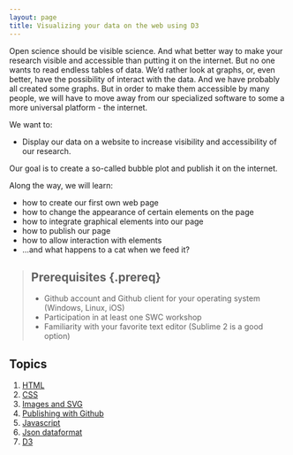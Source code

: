 ```yaml
---
layout: page
title: Visualizing your data on the web using D3
---
```


Open science should be visible science. And what better
way to make your research visible and accessible than putting it on the 
internet. But no one wants to read endless tables of data. We’d rather
look at graphs, or, even better, have the possibility of interact with the data.
And we have probably all created some graphs. But in order to make them 
accessible by many people, we will have to move away from our specialized
software to some a more universal platform - the internet. 

We want to:

* Display our data on a website to increase visibility and accessibility of our research.

Our goal is to create a so-called bubble plot and publish it on the internet.

Along the way, we will learn:

* how to create our first own web page
* how to change the appearance of certain elements on the page
* how to integrate graphical elements into our page
* how to publish our page 
* how to allow interaction with elements
* ...and what happens to a cat when we feed it?


> ## Prerequisites {.prereq}
>
> * Github account and Github client for your operating system (Windows, Linux, iOS)
> * Participation in at least one SWC workshop
> * Familiarity with your favorite text editor (Sublime 2 is a good option)


## Topics

1.  [HTML](01-html.html)
2.  [CSS](02-css.html)
3.  [Images and SVG](03-images-and-svg.html) 
4. 	[Publishing with Github](04-publishing-with-github.html)
5. 	[Javascript](05-javascript.html)
6.	[Json dataformat](06-json.html)
7.	[D3](07-d3.html)

